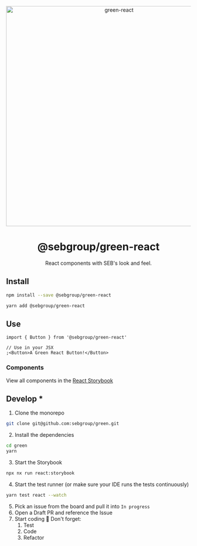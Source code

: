 <div align="center">
<img width="600" alt="green-react" src="https://github.com/sebgroup/green/assets/11420341/ad4c9fe3-137f-4230-9ea7-a4de87752aa9">
<h1>@sebgroup/green-react</h1>
<p>
React components with SEB's look and feel.
</p>
</div>

## Install

```bash
npm install --save @sebgroup/green-react
```

```bash
yarn add @sebgroup/green-react
```

## Use

```tsx
import { Button } from '@sebgroup/green-react'

// Use in your JSX
;<Button>A Green React Button!</Button>
```

### Components

View all components in the [React Storybook](https://sebgroup.github.io/green/latest/react/)

## Develop \*

1. Clone the monorepo

```bash
git clone git@github.com:sebgroup/green.git
```

2. Install the dependencies

```bash
cd green
yarn
```

3. Start the Storybook

```bash
npx nx run react:storybook
```

4. Start the test runner (or make sure your IDE runs the tests continuously)

```bash
yarn test react --watch
```

5. Pick an issue from the board and pull it into `In progress`
6. Open a Draft PR and reference the Issue
7. Start coding 🎉 Don't forget:
   1. Test
   2. Code
   3. Refactor
